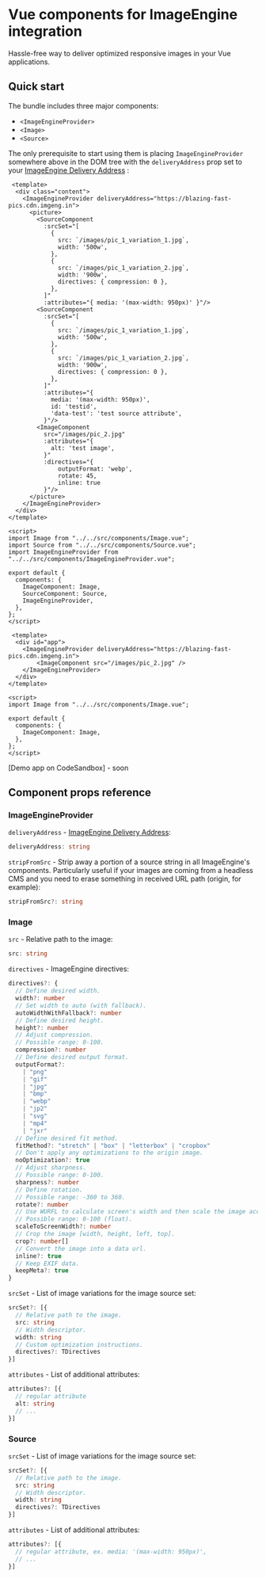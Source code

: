 # Vue components for ImageEngine integration

Hassle-free way to deliver optimized responsive images in your Vue applications.

## Quick start

The bundle includes three major components:

* `<ImageEngineProvider>`
* `<Image>`
* `<Source>`

The only prerequisite to start using them is placing `ImageEngineProvider` somewhere above in the DOM tree with the `deliveryAddress` prop set to your [ImageEngine Delivery Address](https://support.imageengine.io/hc/en-us/articles/360059238371-Quick-Start) :

```vue
 <template>
  <div class="content">
    <ImageEngineProvider deliveryAddress="https://blazing-fast-pics.cdn.imgeng.in">
      <picture>
        <SourceComponent
          :srcSet="[
            {
              src: `/images/pic_1_variation_1.jpg`,
              width: '500w',
            },
            {
              src: `/images/pic_1_variation_2.jpg`,
              width: '900w',
              directives: { compression: 0 },
            },
          ]"
          :attributes="{ media: '(max-width: 950px)' }"/>
        <SourceComponent
          :srcSet="[
            {
              src: `/images/pic_1_variation_1.jpg`,
              width: '500w',
            },
            {
              src: `/images/pic_1_variation_2.jpg`,
              width: '900w',
              directives: { compression: 0 },
            },
          ]"
          :attributes="{
            media: '(max-width: 950px)',
            id: 'testid',
            'data-test': 'test source attribute',
          }"/>
        <ImageComponent
          src="/images/pic_2.jpg"
          :attributes="{
            alt: 'test image',
          }"
          :directives="{
              outputFormat: 'webp',
              rotate: 45,
              inline: true
          }"/>
      </picture>
    </ImageEngineProvider>
  </div>
</template>

<script>
import Image from "../../src/components/Image.vue";
import Source from "../../src/components/Source.vue";
import ImageEngineProvider from "../../src/components/ImageEngineProvider.vue";

export default {
  components: {
    ImageComponent: Image,
    SourceComponent: Source,
    ImageEngineProvider,
  },
};
</script>

```

```vue
 <template>
  <div id="app">
    <ImageEngineProvider deliveryAddress="https://blazing-fast-pics.cdn.imgeng.in">
        <ImageComponent src="/images/pic_2.jpg" />
    </ImageEngineProvider>
  </div>
</template>

<script>
import Image from "../../src/components/Image.vue";

export default {
  components: {
    ImageComponent: Image,
  },
};
</script>
```

[Demo app on CodeSandbox] - soon

## Component props reference

### ImageEngineProvider
`deliveryAddress` - [ImageEngine Delivery Address](https://support.imageengine.io/hc/en-us/articles/360059238371-Quick-Start):

```ts
deliveryAddress: string
```

`stripFromSrc` - Strip away a portion of a source string in all ImageEngine's components. Particularly useful if your images are coming from a headless CMS and you need to erase something in received URL path (origin, for example):

```ts
stripFromSrc?: string
```


### Image
`src` - Relative path to the image:

```ts
src: string
```

`directives` - ImageEngine directives:

```ts
directives?: {
  // Define desired width.
  width?: number
  // Set width to auto (with fallback).
  autoWidthWithFallback?: number
  // Define desired height.
  height?: number
  // Adjust compression.
  // Possible range: 0-100.
  compression?: number
  // Define desired output format.
  outputFormat?:
    | "png"
    | "gif"
    | "jpg"
    | "bmp"
    | "webp"
    | "jp2"
    | "svg"
    | "mp4"
    | "jxr"
  // Define desired fit method.
  fitMethod?: "stretch" | "box" | "letterbox" | "cropbox"
  // Don't apply any optimizations to the origin image.
  noOptimization?: true
  // Adjust sharpness.
  // Possible range: 0-100.
  sharpness?: number
  // Define rotation.
  // Possible range: -360 to 360.
  rotate?: number
  // Use WURFL to calculate screen's width and then scale the image accordingly.
  // Possible range: 0-100 (float).
  scaleToScreenWidth?: number
  // Crop the image [width, height, left, top].
  crop?: number[]
  // Convert the image into a data url.
  inline?: true
  // Keep EXIF data.
  keepMeta?: true
}
```

`srcSet` - List of image variations for the image source set:

```ts
srcSet?: [{
  // Relative path to the image.
  src: string
  // Width descriptor.
  width: string
  // Custom optimization instructions.
  directives?: TDirectives
}]
```

`attributes` - List of additional attributes:

```ts
attributes?: [{
  // regular attribute
  alt: string
  // ...
}]
```


### Source
`srcSet` - List of image variations for the image source set:

```ts
srcSet?: [{
  // Relative path to the image.
  src: string
  // Width descriptor.
  width: string
  directives?: TDirectives
}]
```

`attributes` - List of additional attributes:

```ts
attributes?: [{
  // regular attribute, ex. media: '(max-width: 950px)',
  // ...
}]
```